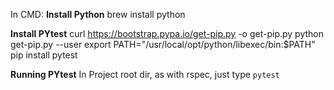 In CMD:
**Install Python**
brew install python

**Install PYtest**
curl https://bootstrap.pypa.io/get-pip.py -o get-pip.py
python get-pip.py --user
export PATH="/usr/local/opt/python/libexec/bin:$PATH"
pip install pytest

**Running PYtest**
In Project root dir, as with rspec, just type `pytest`
